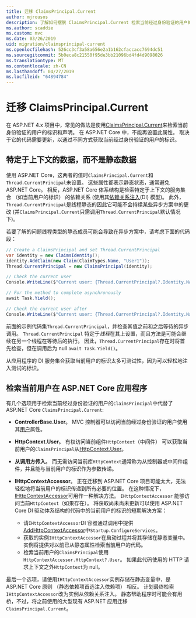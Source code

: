 ```yaml
---
title: 迁移 ClaimsPrincipal.Current
author: mjrousos
description: 了解如何摆脱 ClaimsPrincipal.Current 检索当前经过身份验证的用户的标识和 ASP.NET Core 中的声明。
ms.author: scaddie
ms.custom: mvc
ms.date: 03/26/2019
uid: migration/claimsprincipal-current
ms.openlocfilehash: 526cc3cf3a58a656e2a1b162cfaccacc7694dc51
ms.sourcegitcommit: 5b0eca8c21550f95de3bb21096bd4fd4d9098026
ms.translationtype: MT
ms.contentlocale: zh-CN
ms.lasthandoff: 04/27/2019
ms.locfileid: "64894784"
---
```

# <a name="migrate-from-claimsprincipalcurrent"></a>迁移 ClaimsPrincipal.Current

在 ASP.NET 4.x 项目中，常见的做法是使用[ClaimsPrincipal.Current](/dotnet/api/system.security.claims.claimsprincipal.current)来检索当前身份验证的用户的标识和声明。 在 ASP.NET Core 中，不能再设置此属性。 取决于它的代码需要更新，以通过不同方式获取当前经过身份验证的用户的标识。

## <a name="context-specific-data-instead-of-static-data"></a>特定于上下文的数据，而不是静态数据

使用 ASP.NET Core，这两者的值时`ClaimsPrincipal.Current`和`Thread.CurrentPrincipal`未设置。 这些属性都表示静态状态，通常避免 ASP.NET Core。 相反，ASP.NET Core 体系结构是检索特定于上下文的服务集合 （如当前用户的标识） 的依赖关系 (使用其[依赖关系注入](xref:fundamentals/dependency-injection)(DI) 模型)。 此外，`Thread.CurrentPrincipal`是线程静态的因此它可能不会持续某些异步方案中的更改 (并`ClaimsPrincipal.Current`只需调用`Thread.CurrentPrincipal`默认情况下)。

若要了解的问题线程类型的静态成员可能会导致在异步方案中，请考虑下面的代码段：

```csharp
// Create a ClaimsPrincipal and set Thread.CurrentPrincipal
var identity = new ClaimsIdentity();
identity.AddClaim(new Claim(ClaimTypes.Name, "User1"));
Thread.CurrentPrincipal = new ClaimsPrincipal(identity);

// Check the current user
Console.WriteLine($"Current user: {Thread.CurrentPrincipal?.Identity.Name}");

// For the method to complete asynchronously
await Task.Yield();

// Check the current user after
Console.WriteLine($"Current user: {Thread.CurrentPrincipal?.Identity.Name}");
```

前面的示例代码集`Thread.CurrentPrincipal`，并检查其值之前和之后等待的异步调用。 `Thread.CurrentPrincipal` 特定于*线程*在其上设置，而且方法是可能会继续在另一个线程在等待后的执行。 因此，`Thread.CurrentPrincipal`存在时将首先检查，但在调用后为 null `await Task.Yield()`。

从应用程序的 DI 服务集合获取当前用户的标识太多可测试性，因为可以轻松地注入测试的标识。

## <a name="retrieve-the-current-user-in-an-aspnet-core-app"></a>检索当前用户在 ASP.NET Core 应用程序

有几个选项用于检索当前经过身份验证的用户的`ClaimsPrincipal`中代替了 ASP.NET Core `ClaimsPrincipal.Current`:

* **ControllerBase.User**。 MVC 控制器可以访问当前经过身份验证的用户使用其[用户](/dotnet/api/microsoft.aspnetcore.mvc.controllerbase.user)属性。
* **HttpContext.User**。 有权访问当前组件`HttpContext`（中间件） 可以获取当前用户的`ClaimsPrincipal`从[HttpContext.User](/dotnet/api/microsoft.aspnetcore.http.httpcontext.user)。
* **从调用方传入**。 而无需访问当前库`HttpContext`通常称为从控制器或中间件组件，并且能与当前用户的标识作为参数传递。
* **IHttpContextAccessor**。 正在迁移到 ASP.NET Core 项目可能太大，无法轻松地将当前用户的标识传递到所有必要的位置。 在这种情况下， [IHttpContextAccessor](/dotnet/api/microsoft.aspnetcore.http.ihttpcontextaccessor)可用作一种解决方法。 `IHttpContextAccessor` 能够访问当前`HttpContext`（如果存在）。 将获取尚未尚未更新可以使用 ASP.NET Core DI 驱动体系结构的代码中的当前用户的标识的短期解决方案：

  * 请`IHttpContextAccessor`DI 容器通过调用中提供[AddHttpContextAccessor](https://github.com/aspnet/Hosting/issues/793)中`Startup.ConfigureServices`。
  * 获取的实例`IHttpContextAccessor`在启动过程并将其存储在静态变量中。 实例将提供对以前已从静态属性检索当前用户的代码。
  * 检索当前用户的`ClaimsPrincipal`使用`HttpContextAccessor.HttpContext?.User`。 如果此代码使用的 HTTP 请求上下文之外`HttpContext`为 null。

最后一个选项，请使用`IHttpContextAccessor`实例存储在静态变量中，是 ASP.NET Core 原则 （静态依赖项首选注入依赖项） 相反。 计划最终检索`IHttpContextAccessor`改为实例从依赖关系注入。 静态帮助程序时可能会有用桥，不过，将之前使用的大型现有 ASP.NET 应用迁移`ClaimsPrincipal.Current`。
